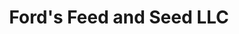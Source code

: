 ---
title: "Ford's Feed and Seed LLC"
url: /lenoir/fords-feed-and-seed-llc/
shop: Landwirtschaftlich
---